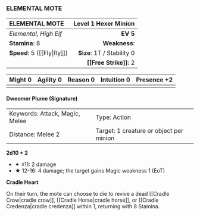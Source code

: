 ### ELEMENTAL MOTE

| ELEMENTAL MOTE              |   **Level 1 Hexer Minion** |
| :-------------------------- | -------------------------: |
| *Elemental, High Elf*       |                   **EV 5** |
| **Stamina**: 8              |              **Weakness**: |
| **Speed**: 5 ([[Fly\|fly]]) | **Size**: 1T / Stability 0 |
|                             |     **[[Free Strike]]**: 2 |

| **Might** 0 | **Agility** 0 | **Reason** 0 | **Intuition** 0 | **Presence** +2 |
| ----------- | ------------- | ------------ | --------------- | --------------- |
|             |               |              |                 |                 |

#### Dweomer Plume (Signature)

|                                |                                         |
| :----------------------------- | :-------------------------------------- |
| Keywords: Attack, Magic, Melee | Type: Action                            |
| Distance: Melee 2              | Target: 1 creature or object per minion |

**2d10 + 2**

- ✦ ≤11: 2 damage
- ★ 12-16: 4 damage; the target gains Magic weakness 1 (EoT)

**Cradle Heart**

On their turn, the mote can choose to die to revive a dead [[Cradle Crow|cradle crow]], [[Cradle Horse|cradle horse]], or [[Cradle Credenza|cradle credenza]] within 1, returning with 8 Stamina.
